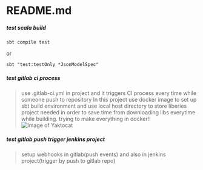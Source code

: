 # README.md
##### test scala build 
```
sbt compile test 
```
or 

```
sbt "test:testOnly *JsonModelSpec"
```

##### test gitlab ci process
> use .gitlab-ci.yml in project and it triggers CI process every time while someone push to repository
In this project use docker image to set up sbt build environment and use local host directory to store liberies project needed in order to save time from downloading libs everytime while building.
> trying to make everything in docker!!
![Image of Yaktocat](https://www.google.com/url?sa=i&rct=j&q=&esrc=s&source=imgres&cd=&cad=rja&uact=8&ved=2ahUKEwiHmovw5P3dAhW-ITQIHQZAC48QjRx6BAgBEAU&url=http%3A%2F%2Fwww.docker.org.cn%2Fdocker%2F71.html&psig=AOvVaw0ImbFYkRPXsz3A2gy1LZI0&ust=1539326673902288)

##### test gitlab push trigger jenkins project
> setup webhooks in gitlab(push events) and also in jenkins project(trigger by push to gitlab repo)

